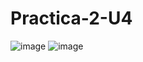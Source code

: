 # Practica-2-U4
![image](https://github.com/Maximiliano050105/Practica-2-U4/assets/151798870/68d29509-c87c-4c82-aa4c-ed7711f77e8c)
![image](https://github.com/Maximiliano050105/Practica-2-U4/assets/151798870/e628d810-b27a-4012-9a88-48a4b678675b)

